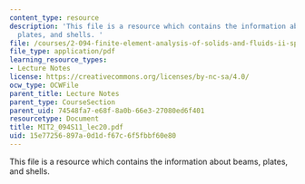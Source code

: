 ```yaml
---
content_type: resource
description: 'This file is a resource which contains the information about beams,
  plates, and shells. '
file: /courses/2-094-finite-element-analysis-of-solids-and-fluids-ii-spring-2011/15e77256897a0d1df67c6f5fbbf60e80_MIT2_094S11_lec20.pdf
file_type: application/pdf
learning_resource_types:
- Lecture Notes
license: https://creativecommons.org/licenses/by-nc-sa/4.0/
ocw_type: OCWFile
parent_title: Lecture Notes
parent_type: CourseSection
parent_uid: 74548fa7-e68f-8a0b-66e3-27080ed6f401
resourcetype: Document
title: MIT2_094S11_lec20.pdf
uid: 15e77256-897a-0d1d-f67c-6f5fbbf60e80
---
```

This file is a resource which contains the information about beams, plates, and shells. 